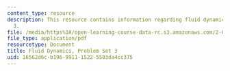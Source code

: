 ```yaml
---
content_type: resource
description: This resource contains information regarding fluid dynamics problem set
  3.
file: /media/https%3A/open-learning-course-data-rc.s3.amazonaws.com/2-06-fluid-dynamics-spring-2013/16562d6cb196991115225503da4cc375_MIT2_06S13_ps3.pdf
file_type: application/pdf
resourcetype: Document
title: Fluid Dynamics, Problem Set 3
uid: 16562d6c-b196-9911-1522-5503da4cc375
---
```

